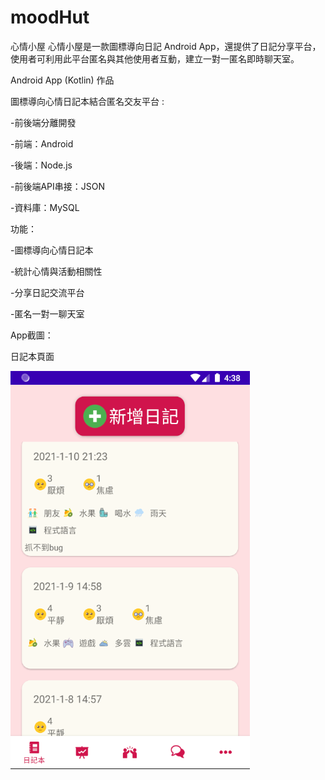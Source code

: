 # moodHut
心情小屋
心情小屋是一款圖標導向日記 Android App，還提供了日記分享平台，使用者可利用此平台匿名與其他使用者互動，建立一對一匿名即時聊天室。

Android App (Kotlin) 作品 

圖標導向心情日記本結合匿名交友平台 : 

-前後端分離開發 

-前端：Android 

-後端：Node.js 

-前後端API串接：JSON 

-資料庫：MySQL



功能： 

-圖標導向心情日記本 

-統計心情與活動相關性 

-分享日記交流平台 

-匿名一對一聊天室



App截圖：

日記本頁面

![image](https://github.com/WCW0310/moodHut/blob/main/%E6%97%A5%E8%A8%98%E5%B0%8F%E5%B1%8B%E6%88%AA%E5%9C%96/%E6%97%A5%E8%A8%98%E6%9C%AC%E9%A0%81%E9%9D%A2.png)
